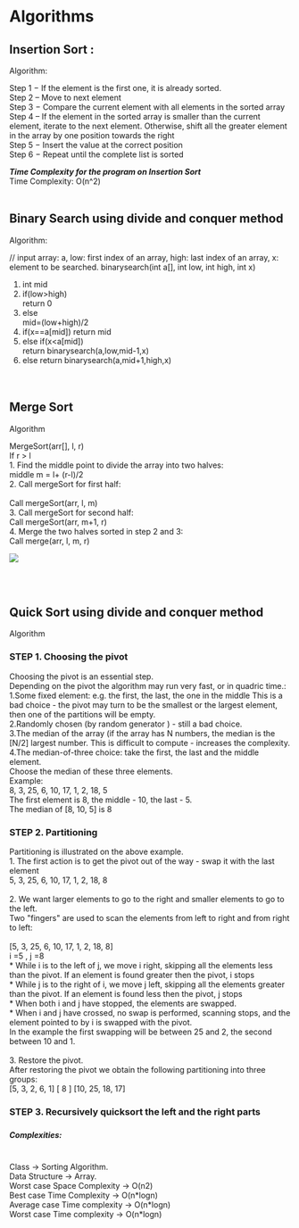 # Algorithms
<h2>Insertion Sort : </h2>

Algorithm:

Step 1 − If the element is the first one, it is already sorted. <br>
Step 2 – Move to next element <br>
Step 3 − Compare the current element with all elements in the sorted array <br>
Step 4 – If the element in the sorted array is smaller than the current element, iterate to the next element. Otherwise, shift all the greater element in the array by one position towards the right <br>
Step 5 − Insert the value at the correct position <br>
Step 6 − Repeat until the complete list is sorted <br>

***Time Complexity for the program on Insertion Sort*** <br>
Time Complexity: O(n^2)
<br><br>
<h2>Binary Search using divide and conquer method </h2>

Algorithm:

// input array: a, low: first index of an array, high: last index of an array, x: element to be searched.
binarysearch(int a[], int low, int high, int x) <br>
1. int mid <br>
2. if(low>high)    
     return 0 <br>
3. else	 
     mid=(low+high)/2 <br>
4. if(x==a[mid]) 
       return mid <br>
5. else if(x<a[mid])  
     return binarysearch(a,low,mid-1,x) <br>
6. else 
     return binarysearch(a,mid+1,high,x) <br>
<br><br>
<h2>Merge Sort</h2>

Algorithm

MergeSort(arr[], l,  r) <br>
If r > l <br>
     1. Find the middle point to divide the array into two halves:   <br>
             middle m = l+ (r-l)/2 <br>
     2. Call mergeSort for first half: <br>   
             Call mergeSort(arr, l, m) <br>
     3. Call mergeSort for second half: <br>
             Call mergeSort(arr, m+1, r) <br>
     4. Merge the two halves sorted in step 2 and 3: <br>
             Call merge(arr, l, m, r) <br>
            
<img src ="https://media.geeksforgeeks.org/wp-content/cdn-uploads/Merge-Sort-Tutorial.png">

<br><br>
 <h2>Quick Sort using divide and conquer method </h2>
 
 Algorithm
 
 <h3>STEP 1. Choosing the pivot </h3>
Choosing the pivot is an essential step. <br>
Depending on the pivot the algorithm may run very fast, or in quadric time.:<br>
1.Some fixed element: e.g. the first, the last, the one in the middle This is a bad choice - the pivot may turn to be the smallest or the largest element, 
then one of the partitions will be empty. <br>
2.Randomly chosen (by random generator ) - still a bad choice. <br>
3.The median of the array (if the array has N numbers, the median is the [N/2] largest number. This is difficult to compute - increases the complexity. <br>
4.The median-of-three choice: take the first, the last and the middle element. <br> 
Choose the median of these three elements. <br>
Example: <br>
8, 3, 25, 6, 10, 17, 1, 2, 18, 5 <br>
The first element is 8, the middle - 10, the last - 5. <br>
The median of [8, 10, 5] is 8 <br>
<h3>STEP 2. Partitioning </h3>
Partitioning is illustrated on the above example. <br>
1. The first action is to get the pivot out of the way - swap it with the last element <br>
      5, 3, 25, 6, 10, 17, 1, 2, 18, 8 <br> <br>
2. We want larger elements to go to the right and smaller elements to go to the left. <br>
      Two "fingers" are used to scan the elements from left to right and from right to left: <br>
<br>
      [5, 3, 25, 6, 10, 17, 1, 2, 18, 8] <br>
       i =5                  ,            j =8   <br>
           * While i is to the left of j, we move i right, skipping all the elements less than the pivot. If an element is found greater then the pivot, i stops <br>
           * While j is to the right of i, we move j left, skipping all the elements greater than the pivot. If an element is found less then the pivot, j stops <br>
           * When both i and j have stopped, the elements are swapped. <br>
           * When i and j have crossed, no swap is performed, scanning stops, and the element pointed to by i is swapped with the pivot. <br>
      In the example the first swapping will be between 25 and 2, the second between 10 and 1. <br><br>
3. Restore the pivot. <br>
    After restoring the pivot we obtain the following partitioning into three groups: <br>
    [5, 3, 2, 6, 1] [ 8 ] [10, 25, 18, 17] <br>
<h3> STEP 3. Recursively quicksort the left and the right parts <h3>
     <h5>Complexities: </h5> <br>
Class                            ->     Sorting Algorithm. <br>
Data Structure                   ->     Array. <br>
Worst case Space Complexity      ->     O(n2) <br>
Best case Time Complexity        ->     O(n*logn) <br>
Average case Time complexity     ->     O(n*logn) <br>
Worst case Time complexity       ->     O(n*logn) <br>

